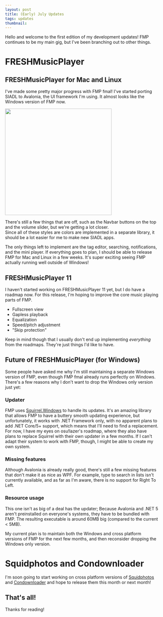 ```yaml
---
layout: post
title: (Early) July Updates
tags: updates
thumbnail: 
---
```


Hello and welcome to the first edition of my development updates! FMP continues to be my main gig, but I've been branching out to other things.

# FRESHMusicPlayer

## FRESHMusicPlayer for Mac and Linux
I've made some pretty major progress with FMP fmal! I've started porting SIADL to Avalonia, the UI framework I'm using. It almost looks like the Windows version of FMP now.

<img src="https://user-images.githubusercontent.com/31809541/125027204-81378300-e04b-11eb-8fee-707796a1e49c.png" width="350px"/>  

There's still a few things that are off, such as the Navbar buttons on the top and the volume slider, but we're getting a lot closer.  
Since all of these styles are colors are implemented in a separate library, it should be a lot easier for me to make new SIADL apps.  

The only things left to implement are the tag editor, searching, notifications, and the mini player. If everything goes to plan,
I should be able to release FMP for Mac and Linux in a few weeks. It's super exciting seeing FMP actually running well outside of Windows!

## FRESHMusicPlayer 11
I haven't started working on FRESHMusicPlayer 11 yet, but I do have a roadmap now. For this release, I'm hoping to improve the core music playing parts of FMP.  
- Fullscreen view
- Gapless playback
- Equalization
- Speed/pitch adjustment
- "Skip protection"  

Keep in mind though that I usually don't end up implementing *everything* from the roadmaps. They're just things I'd like to have.

## Future of FRESHMusicPlayer (for Windows)
Some people have asked me why I'm still maintaining a separate Windows version of FMP, even though FMP fmal already runs perfectly on Windows. There's a few reasons why I
don't want to drop the Windows only version just yet:

### Updater
FMP uses [Squirrel.Windows](https://github.com/squirrel/squirrel.windows) to handle its updates. It's an amazing library that allows FMP to have a buttery smooth updating
experience, but unfortunately, it works with .NET Framework only, with no apparent plans to add .NET Core/5+ support, which means that I'll need to find a replacement.
For now, I have my eyes on osu!lazer's roadmap, where they also have plans to replace Squirrel with their own updater in a few months. If I can't adapt their system to work
with FMP, though, I might be able to create my own system.

### Missing features
Although Avalonia is already really good, there's still a few missing features that don't make it as nice as WPF. For example, type to search in lists isn't currently
available, and as far as I'm aware, there is no support for Right To Left.

### Resource usage
This one isn't as big of a deal has the updater; Because Avalonia and .NET 5 aren't preinstalled on everyone's systems, they have to be bundled with FMP. The resulting
executable is around 60MB big (compared to the current < 5MB).

My current plan is to maintain both the Windows and cross platform versions of FMP for the next few months, and then reconsider dropping the Windows only version.

# Squidphotos and Condownloader
I'm soon going to start working on cross platform versions of [Squidphotos](https://github.com/Royce551/Squidphotos) and [Condownloader](https://github.com/Royce551/Condownloader)
and hope to release them this month or next month!

## That's all!
Thanks for reading!
